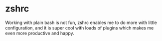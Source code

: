 # zshrc
Working with plain bash is not fun, zshrc enables me to do more with little configuration, and it is super cool with loads of plugins which makes me even more productive and happy.
